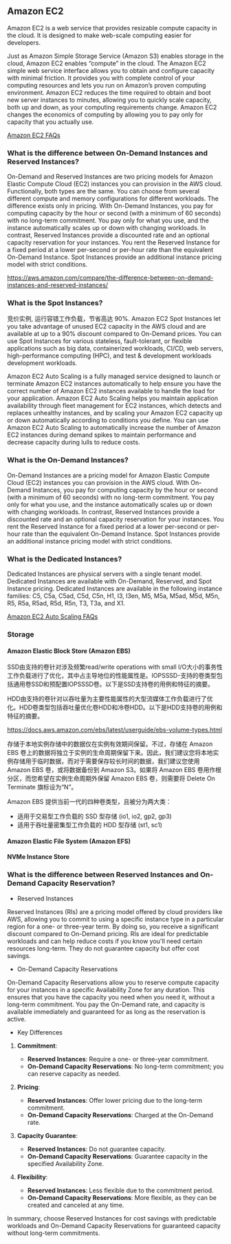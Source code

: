 ## Amazon EC2

Amazon EC2 is a web service that provides resizable compute capacity in the cloud. It is designed to make web-scale computing easier for developers.

Just as Amazon Simple Storage Service (Amazon S3) enables storage in the cloud, Amazon EC2 enables “compute” in the cloud.  The Amazon EC2 simple web service interface allows you to obtain and configure capacity with minimal friction. It provides you with complete control of your computing resources and lets you run on Amazon’s proven computing environment. Amazon EC2 reduces the time required to obtain and boot new server instances to minutes, allowing you to quickly scale capacity, both up and down, as your computing requirements change. Amazon EC2 changes the economics of computing by allowing you to pay only for capacity that you actually use.

[Amazon EC2 FAQs](https://aws.amazon.com/ec2/faqs/?nc=sn&loc=5)


### What is the difference between On-Demand Instances and Reserved Instances?

On-Demand and Reserved Instances are two pricing models for Amazon Elastic Compute Cloud (EC2) instances you can provision in the AWS cloud. Functionally, both types are the same. You can choose from several different compute and memory configurations for different workloads. The difference exists only in pricing. With On-Demand Instances, you pay for computing capacity by the hour or second (with a minimum of 60 seconds) with no long-term commitment. You pay only for what you use, and the instance automatically scales up or down with changing workloads. In contrast, Reserved Instances provide a discounted rate and an optional capacity reservation for your instances. You rent the Reserved Instance for a fixed period at a lower per-second or per-hour rate than the equivalent On-Demand Instance. Spot Instances provide an additional instance pricing model with strict conditions.

https://aws.amazon.com/compare/the-difference-between-on-demand-instances-and-reserved-instances/

### What is the Spot Instances?

竞价实例, 运行容错工作负载，节省高达 90%. Amazon EC2 Spot Instances let you take advantage of unused EC2 capacity in the AWS cloud and are available at up to a 90% discount compared to On-Demand prices. You can use Spot Instances for various stateless, fault-tolerant, or flexible applications such as big data, containerized workloads, CI/CD, web servers, high-performance computing (HPC), and test & development workloads development workloads.  

Amazon EC2 Auto Scaling is a fully managed service designed to launch or terminate Amazon EC2 instances automatically to help ensure you have the correct number of Amazon EC2 instances available to handle the load for your application. Amazon EC2 Auto Scaling helps you maintain application availability through fleet management for EC2 instances, which detects and replaces unhealthy instances, and by scaling your Amazon EC2 capacity up or down automatically according to conditions you define. You can use Amazon EC2 Auto Scaling to automatically increase the number of Amazon EC2 instances during demand spikes to maintain performance and decrease capacity during lulls to reduce costs.

### What is the On-Demand Instances?

On-Demand Instances are a pricing model for Amazon Elastic Compute Cloud (EC2) instances you can provision in the AWS cloud. With On-Demand Instances, you pay for computing capacity by the hour or second (with a minimum of 60 seconds) with no long-term commitment. You pay only for what you use, and the instance automatically scales up or down with changing workloads. In contrast, Reserved Instances provide a discounted rate and an optional capacity reservation for your instances. You rent the Reserved Instance for a fixed period at a lower per-second or per-hour rate than the equivalent On-Demand Instance. Spot Instances provide an additional instance pricing model with strict conditions.

### What is the Dedicated Instances?

Dedicated Instances are physical servers with a single tenant model. Dedicated Instances are available with On-Demand, Reserved, and Spot Instance pricing. Dedicated Instances are available in the following instance families: C5, C5a, C5ad, C5d, C5n, H1, I3, I3en, M5, M5a, M5ad, M5d, M5n, R5, R5a, R5ad, R5d, R5n, T3, T3a, and X1.

[Amazon EC2 Auto Scaling FAQs](https://aws.amazon.com/ec2/autoscaling/faqs/)

### Storage

#### Amazon Elastic Block Store (Amazon EBS)

SSD由支持的卷针对涉及频繁read/write operations with small I/O大小的事务性工作负载进行了优化，其中占主导地位的性能属性是。IOPSSSD-支持的卷类型包括通用卷SSD和预配置IOPSSSD卷。以下是SSD支持卷的用例和特征的摘要。

HDD由支持的卷针对以吞吐量为主要性能属性的大型流媒体工作负载进行了优化。HDD卷类型包括吞吐量优化卷HDD和冷卷HDD。以下是HDD支持卷的用例和特征的摘要。

https://docs.aws.amazon.com/ebs/latest/userguide/ebs-volume-types.html

存储于本地实例存储中的数据仅在实例有效期间保留。不过，存储在 Amazon EBS 卷上的数据将独立于实例的生命周期保留下来。因此，我们建议您将本地实例存储用于临时数据，而对于需要保存较长时间的数据，我们建议您使用 Amazon EBS 卷，或将数据备份到 Amazon S3。如果将 Amazon EBS 卷用作根分区，而您希望在实例生命周期外保留 Amazon EBS 卷，则需要将 Delete On Terminate 旗标设为“N”。

Amazon EBS 提供当前一代的四种卷类型，且被分为两大类：
- 适用于交易型工作负载的 SSD 型存储 (io1, io2, gp2, gp3)
- 适用于吞吐量密集型工作负载的 HDD 型存储 (st1, sc1)

#### Amazon Elastic File System (Amazon EFS)

#### NVMe Instance Store


### What is the difference between Reserved Instances and On-Demand Capacity Reservation?


- Reserved Instances

Reserved Instances (RIs) are a pricing model offered by cloud providers like AWS, allowing you to commit to using a specific instance type in a particular region for a one- or three-year term. By doing so, you receive a significant discount compared to On-Demand pricing. RIs are ideal for predictable workloads and can help reduce costs if you know you'll need certain resources long-term. They do not guarantee capacity but offer cost savings.

- On-Demand Capacity Reservations

On-Demand Capacity Reservations allow you to reserve compute capacity for your instances in a specific Availability Zone for any duration. This ensures that you have the capacity you need when you need it, without a long-term commitment. You pay the On-Demand rate, and capacity is available immediately and guaranteed for as long as the reservation is active.

- Key Differences

1. **Commitment**:
   - **Reserved Instances**: Require a one- or three-year commitment.
   - **On-Demand Capacity Reservations**: No long-term commitment; you can reserve capacity as needed.

2. **Pricing**:
   - **Reserved Instances**: Offer lower pricing due to the long-term commitment.
   - **On-Demand Capacity Reservations**: Charged at the On-Demand rate.

3. **Capacity Guarantee**:
   - **Reserved Instances**: Do not guarantee capacity.
   - **On-Demand Capacity Reservations**: Guarantee capacity in the specified Availability Zone.

4. **Flexibility**:
   - **Reserved Instances**: Less flexible due to the commitment period.
   - **On-Demand Capacity Reservations**: More flexible, as they can be created and canceled at any time.

In summary, choose Reserved Instances for cost savings with predictable workloads and On-Demand Capacity Reservations for guaranteed capacity without long-term commitments.
